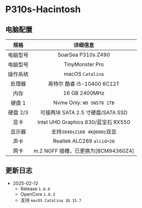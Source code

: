 # P310s-Hacintosh

## 电脑配置

|   规格   |              详细信息               |
| :------: | :---------------------------------: |
| 电脑型号 |         SoarSea P310s Z490          |
| 电脑型号 |           TinyMonster Pro           |
| 操作系统 |          macOS `Catalina`           |
|  处理器  |     英特尔 酷睿 i5-10400 6C12T      |
|   内存   |            16 GB 2400MHz            |
|  硬盘 1  |      Nvme Only: `WD SN570 1TB`      |
| 硬盘 2/3 |  可接两块 SATA 2.5 寸硬盘/SATA SSD  |
|   显卡   | Intel UHD Graphics 630/蓝宝石 RX550 |
|  显示器  |     支持`3840x2160 4K@60Hz`双显     |
|   声卡   |      Realtek ALC269 `alcid=28`      |
|   网卡   | m.2 NGFF 插槽，已更换为[BCM94360Z4] |

## 更新日志

- 2025-02-12
  - Release `1.0.0`
  - OpenCore `1.0.3`
  - 支持 `macOS Catalina 10.15.7`
